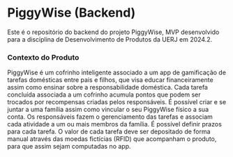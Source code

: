 # PiggyWise (Backend)

Este é o repositório do backend do projeto PiggyWise, MVP desenvolvido para a
disciplina de Desenvolvimento de Produtos da UERJ em 2024.2.

### Contexto do Produto

PiggyWise é um cofrinho inteligente associado a um app de gamificação de tarefas domésticas entre pais e filhos, que visa educar financeiramente assim como ensinar sobre a responsabilidade doméstica.
Cada tarefa concluída associada a um cofrinho acumula pontos que podem ser trocados por recompensas criadas pelos responsáveis.
É possível criar e se juntar a uma família assim como vincular o seu PiggyWise físico a sua conta.
Os responsáveis fazem o gerenciamento das tarefas e associam cada atividade a um ou mais membros da família.
É possível definir prazos para cada tarefa.
O valor de cada tarefa deve ser depositado de forma manual através das moedas fictícias (RFID) que acompanham o produto, para que assim sejam computadas no app.
